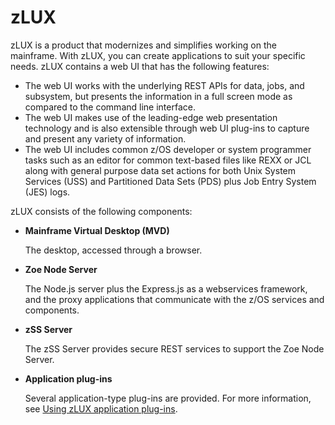 # zLUX

zLUX is a product that modernizes and simplifies working on the mainframe. With zLUX, you can create applications to suit your specific needs. zLUX contains a web UI that has the following features:

- The web UI works with the underlying REST APIs for data, jobs, and subsystem, but presents the information in a full screen mode as compared to the command line interface.
- The web UI makes use of the leading-edge web presentation technology and is also extensible through web UI plug-ins to capture and present any variety of information.
- The web UI includes common z/OS developer or system programmer tasks such as an editor for common text-based files like REXX or JCL along with general purpose data set actions for both Unix System Services (USS) and Partitioned Data Sets (PDS) plus Job Entry System (JES) logs.

zLUX consists of the following components:

- **Mainframe Virtual Desktop (MVD)**

    The desktop, accessed through a browser.

- **Zoe Node Server**

    The Node.js server plus the Express.js as a webservices framework, and the proxy applications that communicate with the z/OS services and components.

- **zSS Server**

    The zSS Server provides secure REST services to support the Zoe Node Server.

- **Application plug-ins**

    Several application-type plug-ins are provided. For more information, see [Using zLUX application plug-ins](mvd-appplugins.md).
